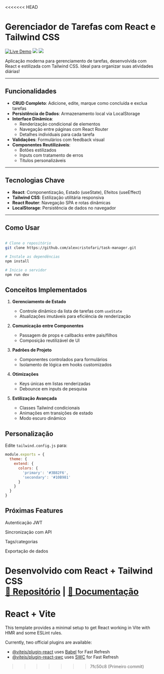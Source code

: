 <<<<<<< HEAD
# Gerenciador de Tarefas com React e Tailwind CSS 

[![Live Demo](https://img.shields.io/badge/Demo-▶️-2ea44f?style=for-the-badge)](https://seu-deploy.com)
![](https://img.shields.io/badge/React-61DAFB?style=for-the-badge&logo=react&logoColor=black)
![](https://img.shields.io/badge/Tailwind_CSS-38B2AC?style=for-the-badge&logo=tailwind-css)

Aplicação moderna para gerenciamento de tarefas, desenvolvida com React e estilizada com Tailwind CSS. Ideal para organizar suas atividades diárias!

---

## Funcionalidades 
- **CRUD Completo**: Adicione, edite, marque como concluída e exclua tarefas
- **Persistência de Dados**: Armazenamento local via LocalStorage
- **Interface Dinâmica**: 
  - Renderização condicional de elementos
  - Navegação entre páginas com React Router
  - Detalhes individuais para cada tarefa
- **Validações**: Formulários com feedback visual
- **Componentes Reutilizáveis**: 
  - Botões estilizados
  - Inputs com tratamento de erros
  - Títulos personalizáveis

---

## Tecnologias Chave 
- **React**: Componentização, Estado (useState), Efeitos (useEffect)
- **Tailwind CSS**: Estilização utilitária responsiva
- **React Router**: Navegação SPA e rotas dinâmicas
- **LocalStorage**: Persistência de dados no navegador

---

## Como Usar 
```bash

# Clone o repositório
git clone https://github.com/alexcristofari/task-manager.git

# Instale as dependências
npm install

# Inicie o servidor
npm run dev

 ```

## Conceitos Implementados 
1. **Gerenciamento de Estado**  
   - Controle dinâmico da lista de tarefas com `useState`  
   - Atualizações imutáveis para eficiência de renderização  

2. **Comunicação entre Componentes**  
   - Passagem de props e callbacks entre pais/filhos  
   - Composição reutilizável de UI  

3. **Padrões de Projeto**  
   - Componentes controlados para formulários  
   - Isolamento de lógica em hooks customizados  

4. **Otimizações**  
   - Keys únicas em listas renderizadas  
   - Debounce em inputs de pesquisa  

5. **Estilização Avançada**  
   - Classes Tailwind condicionais  
   - Animações em transições de estado  
   - Modo escuro dinâmico  

## Personalização  
Edite `tailwind.config.js` para:  
```javascript
module.exports = {
  theme: {
    extend: {
      colors: {
        'primary': '#3B82F6',
        'secondary': '#10B981'
      }
    }
  }
}

 ```
## Próximas Features 
Autenticação JWT

Sincronização com API

Tags/categorias

Exportação de dados

**Desenvolvido com React + Tailwind CSS**  
[🔗 Repositório](https://github.com/seu-usuario) | [📂 Documentação](#)
=======
# React + Vite

This template provides a minimal setup to get React working in Vite with HMR and some ESLint rules.

Currently, two official plugins are available:

- [@vitejs/plugin-react](https://github.com/vitejs/vite-plugin-react/blob/main/packages/plugin-react/README.md) uses [Babel](https://babeljs.io/) for Fast Refresh
- [@vitejs/plugin-react-swc](https://github.com/vitejs/vite-plugin-react-swc) uses [SWC](https://swc.rs/) for Fast Refresh
>>>>>>> 7fc50c8 (Primeiro commit)
